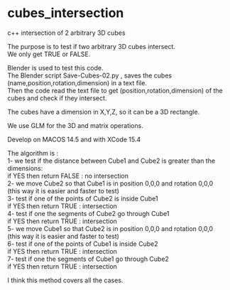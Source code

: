 # cubes_intersection
c++ intersection of 2 arbitrary 3D cubes

The purpose is to test if two arbitrary 3D cubes intersect.<br />
We only get TRUE or FALSE.<br />

Blender is used to test this code.<br />
The Blender script Save-Cubes-02.py , saves the cubes (name,position,rotation,dimension) in a text file.<br />
Then the code read the text file to get (position,rotation,dimension) of the cubes and check if they intersect.<br />

The cubes have a dimension in X,Y,Z, so it can be a 3D rectangle.

We use GLM for the 3D and matrix operations.

Develop on MACOS 14.5 and with XCode 15.4

The algorithm is :<br />
1- we test if the distance between Cube1 and Cube2 is greater than the dimensions:<br />
    if YES then return FALSE : no intersection<br />
2- we move Cube2 so that Cube1 is in position 0,0,0 and rotation 0,0,0<br />
    (this way it is easier and faster to test)<br />
3- test if one of the points of Cube2 is inside Cube1<br />
    if YES then return TRUE : intersection<br />
4- test if one the segments of Cube2 go through Cube1<br />
    if YES then return TRUE : intersection<br />
5- we move Cube1 so that Cube2 is in position 0,0,0 and rotation 0,0,0<br />
    (this way it is easier and faster to test)<br />
6- test if one of the points of Cube1 is inside Cube2<br />
    if YES then return TRUE : intersection<br />
7- test if one the segments of Cube1 go through Cube2<br />
    if YES then return TRUE : intersection<br />    

I think this method covers all the cases.<br />



